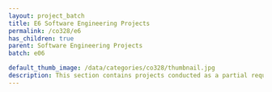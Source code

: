 ```yaml
---
layout: project_batch
title: E6 Software Engineering Projects
permalink: /co328/e6
has_children: true
parent: Software Engineering Projects
batch: e06

default_thumb_image: /data/categories/co328/thumbnail.jpg
description: This section contains projects conducted as a partial requirement to complete the course CO328 - Software Engineering. Usually, these projects are conducted by groups of 3 students. The course focus on using software architectures and software project management experience.
---
```

